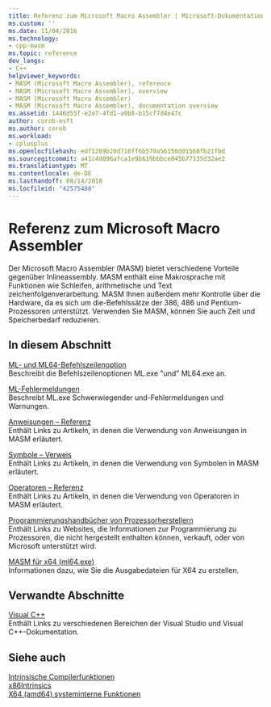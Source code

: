 ```yaml
---
title: Referenz zum Microsoft Macro Assembler | Microsoft-Dokumentation
ms.custom: ''
ms.date: 11/04/2016
ms.technology:
- cpp-masm
ms.topic: reference
dev_langs:
- C++
helpviewer_keywords:
- MASM (Microsoft Macro Assembler), reference
- MASM (Microsoft Macro Assembler), overview
- MASM (Microsoft Macro Assembler)
- MASM (Microsoft Macro Assembler), documentation overview
ms.assetid: 1446d55f-e2e7-4fd1-a9b8-b15cf7d4e47c
author: corob-msft
ms.author: corob
ms.workload:
- cplusplus
ms.openlocfilehash: edf1289b20d710ff6b579a56150d01568fb21fbd
ms.sourcegitcommit: a41c4d096afca1e9b619bbbce045b77135d32ae2
ms.translationtype: MT
ms.contentlocale: de-DE
ms.lasthandoff: 08/14/2018
ms.locfileid: "42575480"
---
```

# <a name="microsoft-macro-assembler-reference"></a>Referenz zum Microsoft Macro Assembler
Der Microsoft Macro Assembler (MASM) bietet verschiedene Vorteile gegenüber Inlineassembly. MASM enthält eine Makrosprache mit Funktionen wie Schleifen, arithmetische und Text zeichenfolgenverarbeitung. MASM Ihnen außerdem mehr Kontrolle über die Hardware, da es sich um die-Befehlssätze der 386, 486 und Pentium-Prozessoren unterstützt. Verwenden Sie MASM, können Sie auch Zeit und Speicherbedarf reduzieren.  
  
## <a name="in-this-section"></a>In diesem Abschnitt  
 [ML- und ML64-Befehlszeilenoption](../../assembler/masm/ml-and-ml64-command-line-reference.md)  
 Beschreibt die Befehlszeilenoptionen ML.exe "und" ML64.exe an.  
  
 [ML-Fehlermeldungen](../../assembler/masm/ml-error-messages.md)  
 Beschreibt ML.exe Schwerwiegender und-Fehlermeldungen und Warnungen.  
  
 [Anweisungen – Referenz](../../assembler/masm/directives-reference.md)  
 Enthält Links zu Artikeln, in denen die Verwendung von Anweisungen in MASM erläutert.  
  
 [Symbole – Verweis](../../assembler/masm/symbols-reference.md)  
 Enthält Links zu Artikeln, in denen die Verwendung von Symbolen in MASM erläutert.  
  
 [Operatoren – Referenz](../../assembler/masm/operators-reference.md)  
 Enthält Links zu Artikeln, in denen die Verwendung von Operatoren in MASM erläutert.  
  
 [Programmierungshandbücher von Prozessorherstellern](../../assembler/masm/processor-manufacturer-programming-manuals.md)  
 Enthält Links zu Websites, die Informationen zur Programmierung zu Prozessoren, die nicht hergestellt enthalten können, verkauft, oder von Microsoft unterstützt wird.  
  
 [MASM für x64 (ml64.exe)](../../assembler/masm/masm-for-x64-ml64-exe.md)  
 Informationen dazu, wie Sie die Ausgabedateien für X64 zu erstellen.  
  
## <a name="related-sections"></a>Verwandte Abschnitte  
 [Visual C++](../../visual-cpp-in-visual-studio.md)  
 Enthält Links zu verschiedenen Bereichen der Visual Studio und Visual C++-Dokumentation.  
  
## <a name="see-also"></a>Siehe auch  
 [Intrinsische Compilerfunktionen](../../intrinsics/compiler-intrinsics.md)   
 [x86Intrinsics](../../intrinsics/x86-intrinsics-list.md)   
 [X64 (amd64) systeminterne Funktionen](../../intrinsics/x64-amd64-intrinsics-list.md)